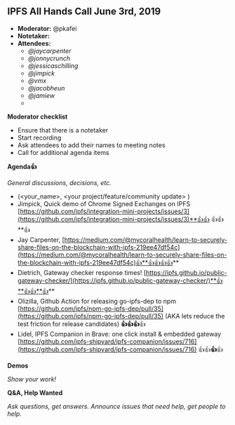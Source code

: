 ## IPFS All Hands Call June 3rd, 2019



*   **Moderator:** @pkafei
*   **Notetaker:** 
*   **Attendees:**
    *   _@jaycarpenter_
    *   _@jonnycrunch_
    *   _@jessicaschilling_
    *   _@jimpick_
    *   _@vmx_
    *   _@jacobheun_
    *   _@jamiew_
    *   

**Moderator checklist**



*   Ensure that there is a notetaker
*   Start recording
*   Ask attendees to add their names to meeting notes
*   Call for additional agenda items

**Agenda👍**

_General discussions, decisions, etc._



*   (<your_name>, <your project/feature/community update> )
*   Jimpick, Quick demo of Chrome Signed Exchanges on IPFS  [https://github.com/ipfs/integration-mini-projects/issues/3](https://github.com/ipfs/integration-mini-projects/issues/3)**👍👍 👍👍**👍
*   Jay Carpenter, [https://medium.com/@mycoralhealth/learn-to-securely-share-files-on-the-blockchain-with-ipfs-219ee47df54c](https://medium.com/@mycoralhealth/learn-to-securely-share-files-on-the-blockchain-with-ipfs-219ee47df54c)👍**👍👍👍👍**
*   Dietrich, Gateway checker response times! [https://ipfs.github.io/public-gateway-checker/](https://ipfs.github.io/public-gateway-checker/)**👍**👍👍**👍**
*   Olizilla, Github Action for releasing go-ipfs-dep to npm [https://github.com/ipfs/npm-go-ipfs-dep/pull/35](https://github.com/ipfs/npm-go-ipfs-dep/pull/35) (AKA lets reduce the test friction for release candidates) **👍👍👍**👍
*   Lidel, IPFS Companion in Brave: one click install & embedded gateway [https://github.com/ipfs-shipyard/ipfs-companion/issues/716](https://github.com/ipfs-shipyard/ipfs-companion/issues/716) 👍👍**👍**👍

**Demos**

_Show your work!_

**Q&A, Help Wanted**

_Ask questions, get answers. Announce issues that need help, get people to help._

